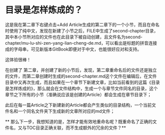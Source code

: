 # 目录是怎样炼成的？

这是我在第二章下右键点击+Add Article生成的第二章下的一个小节，而且在命名时使用了纯中文，发现在新建了小节之后，FILE中生成了second-chapter目录，其中本小节所对应的文件也在此目录下被自动创建，且文件名为second-chapter/mu-lu-shi-zen-yang-lian-cheng-de.md，可以看出是标题的拼音连接成的字母串，可见新版本GitBook即便对于中文，也能很好应对和支持。

这体验很棒！

在创建了 第二章，并创建了新的小节后，发现，第二章重命名后的文件还是独立的文件，而第二章创建时生成的second-chapter.md这个文件在编辑后，在文件目录中又再次生成，而且如果在一个章节下新建文章，比如当前看到的这篇《目录是怎样炼成的》，那么就会在文件结构中，生成一个与章节文件同名的目录，这个章节之下所有的小节（准确说应该是创建的Article）都会生成在章节目录下；

此后在每一篇Article之下新建新的Article都会产生类似的目录结构，一个当前文件名和一个同名文件夹下生成新的文章所对应的md文件；

** 那么下一步，我想知道的是，怎样才能有效地重命名呢？既重命名了正确的文件名，又与TOC目录正确关联，而不生成额外的冗余的文件？**


